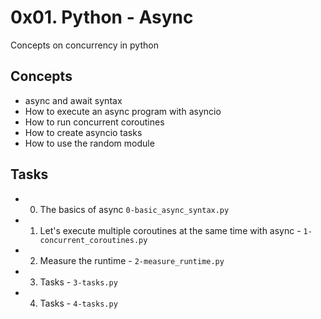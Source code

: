 # 0x01. Python - Async

Concepts on concurrency in python


## Concepts

- async and await syntax
- How to execute an async program with asyncio
- How to run concurrent coroutines
- How to create asyncio tasks
- How to use the random module

## Tasks

- 0. The basics of async `0-basic_async_syntax.py`

- 1. Let's execute multiple coroutines at the same time with async - `1-concurrent_coroutines.py`

- 2. Measure the runtime - `2-measure_runtime.py`

- 3. Tasks - `3-tasks.py`

- 4. Tasks - `4-tasks.py`

